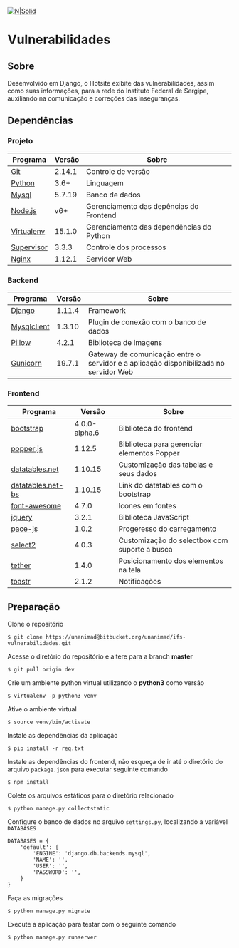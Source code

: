 [![N|Solid](http://www.ifs.edu.br/comunicacao/images/Imagens/Marcas/IFS_puro/IFS---horizontal-01.png)](http://www.ifs.edu.br/)
# Vulnerabilidades

## Sobre
Desenvolvido em Django, o Hotsite exibite das vulnerabilidades, assim como suas informações, para a rede do Instituto Federal de Sergipe, auxiliando na comunicação e correções das inseguranças.

## Dependências
### Projeto
| Programa | Versão | Sobre |
| ----- | ----- | ----- |
| [Git](https://github.com/) | 2.14.1 | Controle de versão
| [Python](https://www.python.org/) | 3.6+ | Linguagem
| [Mysql](https://www.mysql.com/) | 5.7.19 | Banco de dados
| [Node.js](https://nodejs.org/) | v6+ | Gerenciamento das depências do Frontend
| [Virtualenv](https://virtualenv.pypa.io/) | 15.1.0 | Gerenciamento das dependências do Python
| [Supervisor](http://supervisord.org/) | 3.3.3 | Controle dos processos
| [Nginx](https://nginx.org/en/) | 1.12.1 | Servidor Web

### Backend
| Programa | Versão | Sobre |
| ----- | ----- | ----- |
| [Django](https://www.djangoproject.com/) | 1.11.4 | Framework
| [Mysqlclient](https://pypi.python.org/pypi/mysqlclient/1.3.10) | 1.3.10 | Plugin de conexão com o banco de dados
| [Pillow](https://pillow.readthedocs.io/en/4.2.x/) | 4.2.1 | Biblioteca de Imagens
| [Gunicorn](http://gunicorn.org/) | 19.7.1 | Gateway de comunicação entre o servidor e a aplicação disponibilizada no servidor Web

### Frontend 
| Programa | Versão | Sobre |
| ----- | ----- | ----- |
| [bootstrap](getbootstrap.com/) | 4.0.0-alpha.6 | Biblioteca do frontend
| [popper.js](https://popper.js.org/) | 1.12.5 |  Biblioteca para gerenciar elementos Popper
| [datatables.net](https://datatables.net) | 1.10.15 | Customização das tabelas e seus dados 
| [datatables.net-bs](https://datatables.net) | 1.10.15 | Link do datatables com o bootstrap
| [font-awesome](http://fontawesome.io/) | 4.7.0 | Icones em fontes
| [jquery](https://jquery.com/) | 3.2.1 | Biblioteca JavaScript
| [pace-js](github.hubspot.com/pace/docs/welcome/) | 1.0.2 | Progeresso do carregamento
| [select2](https://select2.github.io/) | 4.0.3 | Customização do selectbox com suporte a busca
| [tether](tether.io/) | 1.4.0 | Posicionamento dos elementos na tela
| [toastr](https://github.com/CodeSeven/toastr) | 2.1.2 | Notificações

## Preparação
Clone o repositório

```
$ git clone https://unanimad@bitbucket.org/unanimad/ifs-vulnerabilidades.git
```
Acesse o diretório do repositório e altere para a branch **master**
```
$ git pull origin dev
```

Crie um ambiente python virtual utilizando o **python3** como versão
```
$ virtualenv -p python3 venv
```

Ative o ambiente virtual
```
$ source venv/bin/activate
```

Instale as dependências da aplicação
```
$ pip install -r req.txt
```

Instale as dependências do frontend, não esqueça de ir até o diretório do arquivo `package.json` para executar seguinte comando
```
$ npm install
```

Colete os arquivos estáticos para o diretório relacionado
```
$ python manage.py collectstatic
```

Configure o banco de dados no arquivo `settings.py`, localizando a variável `DATABASES`
```
DATABASES = {
    'default': {
        'ENGINE': 'django.db.backends.mysql',
        'NAME': '',
        'USER': '',
        'PASSWORD': '',
    }
}
```

Faça as migrações
```
$ python manage.py migrate 
```

Execute a aplicação para testar com o seguinte comando
```
$ python manage.py runserver
```